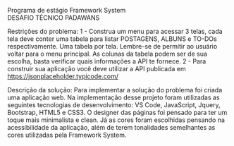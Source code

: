 Programa de estágio Framework System<br>
DESAFIO TÉCNICO PADAWANS<br>

Restrições do problema:
1 - Construa um menu para acessar 3 telas, cada tela deve conter uma tabela para listar POSTAGENS, ALBUNS e TO-DOs respectivamente. Uma tabela por tela. Lembre-se de permitir ao usuário voltar para o menu principal. As colunas da tabela podem ser de sua escolha, basta verificar quais informações a API te fornece.
2 - Para construir sua aplicação você deve utilizar a API publicada em https://jsonplaceholder.typicode.com/

Descrição da solução:
Para implementar a solução do problema foi criada uma aplicação web. Na implementação desse projeto foram utilizadas as seguintes tecnologias de desenvolvimento: VS Code, JavaScript, Jquery, Bootstrap, HTML5 e CSS3.
O designer das páginas foi pensado para ter um toque mais minimalista e clean. Já as cores foram escolhidas pensando na acessibilidade da aplicação, além de terem tonalidades semelhantes as cores utilizadas pela Framework System.
